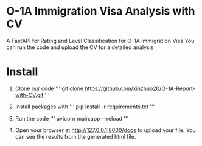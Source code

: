 # O-1A Immigration Visa Analysis with CV
A FastAPI for Rating and Level Classification for O-1A Immigration Visa
You can run the code and upload the CV for a detailed analysis

# Install
1. Clone our code
'''
git clone https://github.com/xinzhuo20/O-1A-Report-with-CV.git
'''

2. Install packages with
'''
pip install -r requirements.txt
'''

3. Run the code
'''
uvicorn main:app --reload
'''

4. Open your browser at http://127.0.0.1:8000/docs to upload your file. You can see the results from the generated html file.

